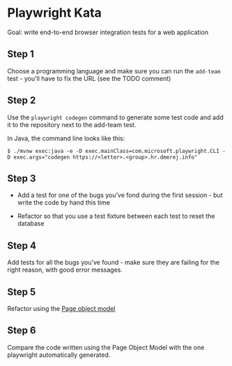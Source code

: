 # Playwright Kata

Goal: write end-to-end browser integration tests for a web application

## Step 1

Choose a programming language and make sure you can run the `add-team`
test - you'll have to fix the URL (see the TODO comment)

## Step 2

Use the `playwright codegen` command to generate some test code and add it to the repository next to the add-team test.

In Java, the command line looks like this:

```console
$ ./mvnw exec:java -e -D exec.mainClass=com.microsoft.playwright.CLI -D exec.args="codegen https://<letter>.<group>.hr.dmerej.info"
```


## Step 3

* Add a test for one of the bugs you’ve fond during the first session - but write the code by hand this time

* Refactor so that you use a test fixture between each test to reset the database

## Step 4

Add tests for all the bugs you’ve found - make sure they are failing for the right reason, with good error messages.

## Step 5

Refactor using the [Page object model](https://playwright.dev/python/docs/pom)

## Step 6

Compare the code written using the Page Object Model with the one playwright automatically generated.
